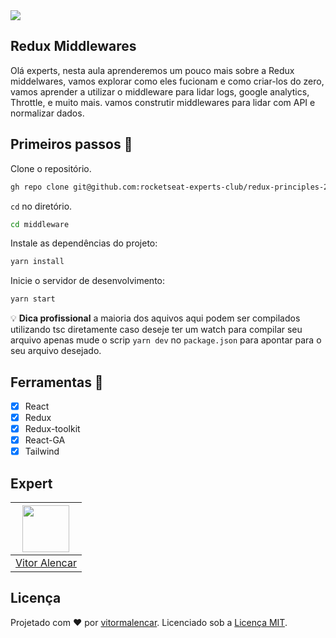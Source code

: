 <img src="https://storage.googleapis.com/golden-wind/experts-club/capa-github.svg" />

## Redux Middlewares
Olá experts, nesta aula aprenderemos um pouco mais sobre a Redux middelwares,
vamos explorar como eles fucionam e como criar-los do zero, vamos aprender a
utilizar o middleware para lidar logs, google analytics, Throttle, e muito mais.
vamos construtir middlewares para lidar com API e normalizar dados.

## Primeiros passos 🏁

Clone o repositório.

```sh
gh repo clone git@github.com:rocketseat-experts-club/redux-principles-2021-08-21 middleware
```

`cd` no diretório.

```sh
cd middleware
```

Instale as dependências do projeto:

```sh
yarn install
```

Inicie o servidor de desenvolvimento:

```sh
yarn start
```
💡 **Dica profissional** a maioria dos aquivos aqui podem ser compilados utilizando tsc diretamente
caso deseje ter um watch para compilar seu arquivo apenas mude o scrip `yarn dev` no `package.json`
para apontar para o seu arquivo desejado.

## Ferramentas 🧰
- [x] React
- [x] Redux
- [x] Redux-toolkit
- [x] React-GA
- [x] Tailwind

## Expert

| [<img src="https://avatars.githubusercontent.com/u/7741167?s=460&u=41e738d1178fcf31656665fe34c1c490d9c271cb&v=4" width="75px;"/>](https://github.com/vitormalencar) |
| :-----------------------------------------------------------------------------------------------------------------------------------------------------------------: |
|                                                          [Vitor Alencar](https://github.com/vitormalencar)                                                          |

## Licença

Projetado com ♥ por [vitormalencar](https://vitormalencar.com). Licenciado sob a [Licença MIT](licença).
